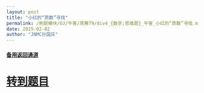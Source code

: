```yaml
---
layout: post
title: "小红的“质数”寻找"
permalink: /刷题模块/OJ/牛客/周赛79/div4_{数学;思维题}_牛客_小红的“质数”寻找.md/
date: 2025-02-02
author: "JNMC孙国庆"
---
```


#### [备用返回通道](../../README.md)
# [转到题目](https://ac.nowcoder.com/acm/contest/100902/D)